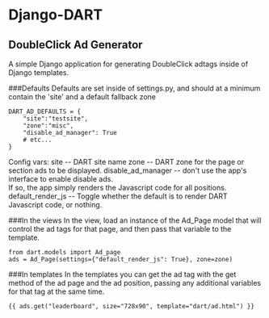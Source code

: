 Django-DART
===========
DoubleClick Ad Generator
------------------------

A simple Django application for generating DoubleClick adtags inside of Django templates.

###Defaults
Defaults are set inside of settings.py, and should at a minimum contain the 'site' and a default fallback zone

    DART_AD_DEFAULTS = {
        "site":"testsite",
        "zone":"misc",
        "disable_ad_manager": True
        # etc...
    }

Config vars:
    site -- DART site name
    zone -- DART zone for the page or section ads to be displayed.
    disable_ad_manager -- don't use the app's interface to enable disable ads.  
    If so, the app simply renders the Javascript code for all positions.
    default_render_js -- Toggle whether the default is to render DART Javascript code, or nothing.


###In the views
In the view, load an instance of the Ad_Page model that will control the ad tags for that page, 
and then pass that variable to the template.

    from dart.models import Ad_page
    ads = Ad_Page(settings={"default_render_js": True}, zone=zone)
    


###In templates
In the templates you can get the ad tag with the get method of the ad page and the ad position, 
passing any additional variables for that tag at the same time.


    {{ ads.get("leaderboard", size="728x90", template="dart/ad.html") }}




